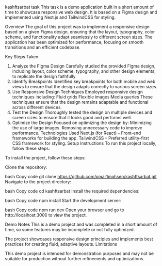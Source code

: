 
kashftsarbat task
This task is a demo application built in a short amount of time to showcase responsive web design. It is based on a Figma design and implemented using Next.js and TailwindCSS for styling.

Overview
The goal of this project was to implement a responsive design based on a given Figma design, ensuring that the layout, typography, color scheme, and functionality adapt seamlessly to different screen sizes. The application has been optimized for performance, focusing on smooth transitions and an efficient codebase.

Key Steps Taken
1. Analyze the Figma Design
Carefully studied the provided Figma design, including layout, color scheme, typography, and other design elements, to replicate the design faithfully.
2. Identify Breakpoints
Identified key breakpoints for both mobile and web views to ensure that the design adapts correctly to various screen sizes.
3. Use Responsive Design Techniques
Employed responsive design techniques including:
Fluid grids
Flexible images
Media queries These techniques ensure that the design remains adaptable and functional across different devices.
4. Test the Design
Thoroughly tested the design on multiple devices and screen sizes to ensure that it looks good and performs well.
5. Optimize the Design
Focused on optimizing the design by:
Minimizing the use of large images.
Removing unnecessary code to improve performance.
Technologies Used
Next.js (for React) – Front-end frameworks for building the app.
TailwindCSS – Preferred utility-first CSS framework for styling.
Setup Instructions
To run this project locally, follow these steps:

To install the project, follow these steps:

Clone the repository:

bash
Copy code
git clone https://github.com/omar1mohsen/kashftsarbat.git
Navigate to the project directory:

bash
Copy code
cd kashftsarbat
Install the required dependencies:

bash
Copy code
npm install
Start the development server:

bash
Copy code
npm run dev
Open your browser and go to http://localhost:3000 to view the project.

Demo Notes
This is a demo project and was completed in a short amount of time, so some features may be incomplete or not fully optimized.

The project showcases responsive design principles and implements best practices for creating fluid, adaptive layouts.
Limitations

This demo project is intended for demonstration purposes and may not be suitable for production without further refinements and optimizations.








